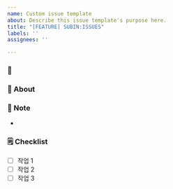 ```yaml
---
name: Custom issue template
about: Describe this issue template's purpose here.
title: "[FEATURE] SUBIN:ISSUES"
labels: ''
assignees: ''

---
```


### 📅
### 📢 About

### 🔖 Note

- 

### 🗒️ Checklist

- [ ] 작업 1
- [ ] 작업 2
- [ ] 작업 3
